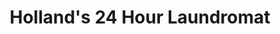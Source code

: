 ---
title: "Holland's 24 Hour Laundromat"
url: /akron/hollands-24-hour-laundromat/
shop: Wäscherei
---